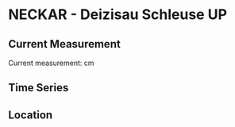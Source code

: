 # NECKAR - Deizisau Schleuse UP

## Current Measurement

Current measurement: <Value topic="rivers/pegel-online/NECKAR/Deizisau Schleuse UP/measurementValue"/> cm

## Time Series

<TimeSeries topic="rivers/pegel-online/NECKAR/Deizisau Schleuse UP/measurementValue" period="week" />

## Location

<WorldMap>
  <Marker lat="48.716532789572376" lon="9.38186332883305" labelTopic="rivers/pegel-online/NECKAR/Deizisau Schleuse UP" />
</WorldMap>
